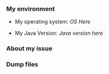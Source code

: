 <!--
Instructions:

If you just encountered an unexpected error or a bug in the application, please fill the form below.

The instructions starting with "<!--" will not be displayed.

If you are going to ask a question or suggest a new feature to be added, then you don't have to fill up the following form. (Just select all and delete it)

!!!! If you encountered an (unexpected) error in the application, please attach your combined debug dump file by dragging in to this text edit box. The combined debug dump file can be exported via the menu bar "Debug" -> "View Dumps" -> "Combine dumps and export", the file name should be "osumer-combinedDumps-xxxx.txt".

!!!! If you encountered an unexpected error, save the debug dump file from the "Unexpected Error" dialog and attach here.
-->

### My environment

<!-- Enter your operating system (OS) name here. (e.g. Windows 10, Mac OS X, Debian 8 -->
- My operating system: *OS Here*

<!-- Enter your Java version here. See here: https://java.com/en/download/help/version_manual.xml -->
- My Java Version: *Java version here*

### About my issue
<!-- Type your description here -->

### Dump files
<!--
For errors, you should upload at least one dump file, which is the combined dump file.
Combined dump file can be exported via the menu bar "Debug" -> "View Dumps" -> "Combine dumps and export"

For unexpected errors, you should upload 2 dump files, which are the file from "Unexpected Error" dialog and the combined dump file.

Attach (drag) your dump files under this line -->